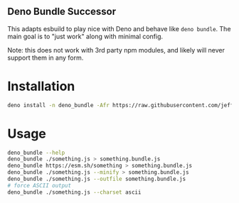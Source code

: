 ## Deno Bundle Successor

This adapts esbuild to play nice with Deno and behave like `deno bundle`.
The main goal is to "just work" along with minimal config.

Note: this does not work with 3rd party npm modules, and likely will never support them in any form.

# Installation
```sh
deno install -n deno_bundle -Afr https://raw.githubusercontent.com/jeff-hykin/deno_bundle/master/main.js
```

# Usage
```sh
deno_bundle --help
deno_bundle ./something.js > something.bundle.js
deno_bundle https://esm.sh/something > something.bundle.js
deno_bundle ./something.js --minify > something.bundle.js
deno_bundle ./something.js --outfile something.bundle.js
# force ASCII output
deno_bundle ./something.js --charset ascii
```
